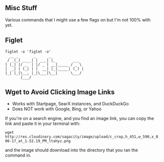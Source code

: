 Misc Stuff
----------
Various commands that I might use a few flags on but I'm not 100% with yet. 

Figlet
------
```
figlet -o 'figlet -o'
  __ _       _      _
 / _(_) __ _| | ___| |_        ___
| |_| |/ _` | |/ _ | __|_____ / _ \
|  _| | (_| | |  __| |_|_____| (_) |
|_| |_|\__, |_|\___|\__|      \___/
       |___/

```

Wget to Avoid Clicking Image Links
----------------------------------
* Works with Startpage, SearX instances, and DuckDuckGo  
* Does NOT work with Google, Bing, or Yahoo  

If you're on a search engine, and you find an image link, you can copy the link and paste it in your terminal with:


```
wget http://res.cloudinary.com/sagacity/image/upload/c_crop,h_451,w_590,x_0,y_0/c_limit,w_1080/v1434574372/Screen_Shot_2015-06-17_at_1.52.19_PM_ltahyz.png
```

and the image should download into the directory that you ran the command in.


